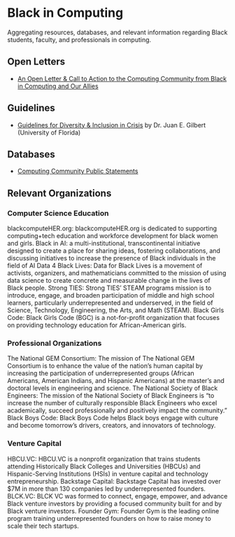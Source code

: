 # Black in Computing
Aggregating resources, databases, and relevant information regarding Black students, faculty, and professionals in computing.


## Open Letters
* [An Open Letter & Call to Action to the Computing Community from Black in Computing and Our Allies](https://blacksincomputingopenlettercommunity.wordpress.com/)

## Guidelines
* [Guidelines for Diversity & Inclusion in Crisis](http://www.juangilbert.com/CrisisGuidelines.pdf) by Dr. Juan E. Gilbert (University of Florida)

## Databases
* [Computing Community Public Statements](https://docs.google.com/spreadsheets/d/1vUj3BBJ2Xps5OhvRntQrx2zo1lGg12Q5MGt-rVeWTmI/edit#gid=0)

## Relevant Organizations

### Computer Science Education
blackcomputeHER.org: blackcomputeHER.org is dedicated to supporting computing+tech education and workforce development for black women and girls.
Black in AI: a multi-institutional, transcontinental initiative designed to create a place for sharing ideas, fostering collaborations, and discussing initiatives to increase the presence of Black individuals in the field of AI
Data 4 Black Lives: Data for Black Lives is a movement of activists, organizers, and mathematicians committed to the mission of using data science to create concrete and measurable change in the lives of Black people.
Strong TIES: Strong TIES’ STEAM programs mission is to introduce, engage, and broaden participation of middle and high school learners, particularly underrepresented and underserved, in the field of Science, Technology, Engineering, the Arts, and Math (STEAM).
Black Girls Code: Black Girls Code (BGC) is a not-for-profit organization that focuses on providing technology education for African-American girls.

### Professional Organizations

The National GEM Consortium: The mission of The National GEM Consortium is to enhance the value of the nation’s human capital by increasing the participation of underrepresented groups (African Americans, American Indians, and Hispanic Americans) at the master’s and doctoral levels in engineering and science.
The National Society of Black Engineers: The mission of the National Society of Black Engineers is “to increase the number of culturally responsible Black Engineers who excel academically, succeed professionally and positively impact the community.”
Black Boys Code: Black Boys Code helps Black boys engage with culture and become tomorrow’s drivers, creators, and innovators of technology.

### Venture Capital

HBCU.VC: HBCU.VC is a nonprofit organization that trains students attending Historically Black Colleges and Universities (HBCUs) and Hispanic-Serving Institutions (HSIs) in venture capital and technology entrepreneurship.
Backstage Capital: Backstage Capital has invested over $7M in more than 130 companies led by underrepresented founders.
BLCK.VC: BLCK VC was formed to connect, engage, empower, and advance Black venture investors by providing a focused community built for and by Black venture investors.
Founder Gym: Founder Gym is the leading online program training underrepresented founders on how to raise money to scale their tech startups.
